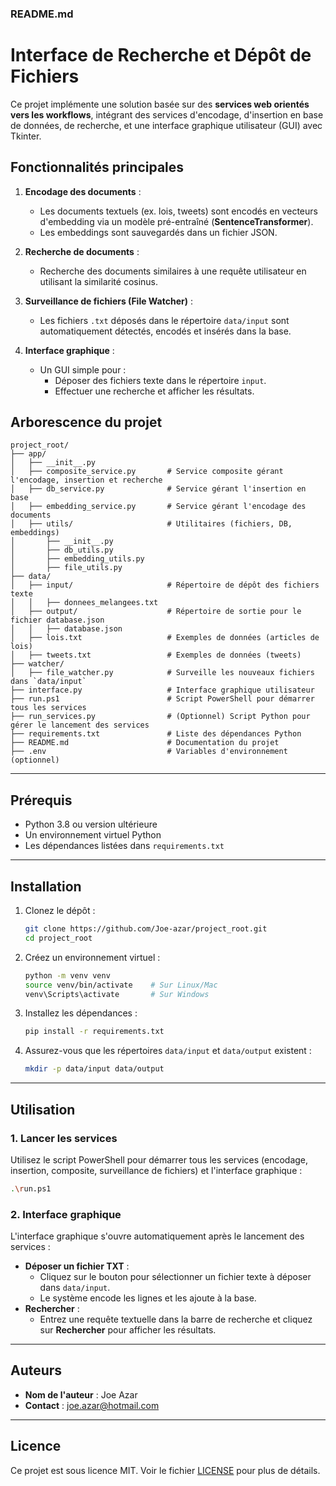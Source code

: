 ### **README.md**


# Interface de Recherche et Dépôt de Fichiers

Ce projet implémente une solution basée sur des **services web orientés vers les workflows**, intégrant des services d'encodage, d'insertion en base de données, de recherche, et une interface graphique utilisateur (GUI) avec Tkinter.

## **Fonctionnalités principales**
1. **Encodage des documents** :
   - Les documents textuels (ex. lois, tweets) sont encodés en vecteurs d'embedding via un modèle pré-entraîné (**SentenceTransformer**).
   - Les embeddings sont sauvegardés dans un fichier JSON.

2. **Recherche de documents** :
   - Recherche des documents similaires à une requête utilisateur en utilisant la similarité cosinus.

3. **Surveillance de fichiers (File Watcher)** :
   - Les fichiers `.txt` déposés dans le répertoire `data/input` sont automatiquement détectés, encodés et insérés dans la base.

4. **Interface graphique** :
   - Un GUI simple pour :
     - Déposer des fichiers texte dans le répertoire `input`.
     - Effectuer une recherche et afficher les résultats.



## **Arborescence du projet**

```
project_root/
├── app/
│   ├── __init__.py
│   ├── composite_service.py       # Service composite gérant l'encodage, insertion et recherche
│   ├── db_service.py              # Service gérant l'insertion en base
│   ├── embedding_service.py       # Service gérant l'encodage des documents
│   ├── utils/                     # Utilitaires (fichiers, DB, embeddings)
│       ├── __init__.py
│       ├── db_utils.py
│       ├── embedding_utils.py
│       ├── file_utils.py
├── data/
│   ├── input/                     # Répertoire de dépôt des fichiers texte
│   │   ├── donnees_melangees.txt
│   ├── output/                    # Répertoire de sortie pour le fichier database.json
│   │   ├── database.json
│   ├── lois.txt                   # Exemples de données (articles de lois)
│   ├── tweets.txt                 # Exemples de données (tweets)
├── watcher/
│   ├── file_watcher.py            # Surveille les nouveaux fichiers dans `data/input`
├── interface.py                   # Interface graphique utilisateur
├── run.ps1                        # Script PowerShell pour démarrer tous les services
├── run_services.py                # (Optionnel) Script Python pour gérer le lancement des services
├── requirements.txt               # Liste des dépendances Python
├── README.md                      # Documentation du projet
├── .env                           # Variables d'environnement (optionnel)
```

---

## **Prérequis**

- Python 3.8 ou version ultérieure
- Un environnement virtuel Python
- Les dépendances listées dans `requirements.txt`

---

## **Installation**

1. Clonez le dépôt :
   ```bash
   git clone https://github.com/Joe-azar/project_root.git
   cd project_root
   ```

2. Créez un environnement virtuel :
   ```bash
   python -m venv venv
   source venv/bin/activate    # Sur Linux/Mac
   venv\Scripts\activate       # Sur Windows
   ```

3. Installez les dépendances :
   ```bash
   pip install -r requirements.txt
   ```

4. Assurez-vous que les répertoires `data/input` et `data/output` existent :
   ```bash
   mkdir -p data/input data/output
   ```

---

## **Utilisation**

### **1. Lancer les services**
Utilisez le script PowerShell pour démarrer tous les services (encodage, insertion, composite, surveillance de fichiers) et l'interface graphique :
```bash
.\run.ps1
```


### **2. Interface graphique**
L'interface graphique s'ouvre automatiquement après le lancement des services :
- **Déposer un fichier TXT** :
  - Cliquez sur le bouton pour sélectionner un fichier texte à déposer dans `data/input`.
  - Le système encode les lignes et les ajoute à la base.
- **Rechercher** :
  - Entrez une requête textuelle dans la barre de recherche et cliquez sur **Rechercher** pour afficher les résultats.

---


## **Auteurs**
- **Nom de l'auteur** : Joe Azar
- **Contact** : joe.azar@hotmail.com

---

## **Licence**
Ce projet est sous licence MIT. Voir le fichier [LICENSE](LICENSE) pour plus de détails.
```
